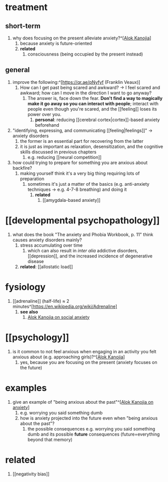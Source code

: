 # treatment
## short-term
1. why does focusing on the present alleviate anxiety?^[[Alok Kanojia](https://youtu.be/qvaB2d5yDf8?t=660)]
	1. because anxiety is future-oriented
	2. **related**
		1. consciousness (being occupied by the present instead)

## general
1. improve the following:^[https://qr.ae/pNyfyf (Franklin Veaux)]
	1. How can I get past being scared and awkward? → I feel scared and awkward; how can I move in the direction I want to go anyway?
		1. The answer is, face down the fear. **Don't find a way to magically make it go away so you can interact with people**; interact with people even though you're scared, and the [[feeling]] loses its power over you.
			1. **personal**: reducing [[cerebral cortex|cortex]]-based anxiety beforehand
2. "identifying, expressing, and communicating [[feeling|feelings]]" → anxiety disorders
	1. the former is an essential part for recovering from the latter
	2. it is just as important as relaxation, desensitization, and the cognitive skills discussed in previous chapters
		1. e.g. reducing [[neural competition]]
3. how could trying to prepare for something you are anxious about backfire?
	1. making yourself think it's a very big thing requiring lots of preparation
		1. sometimes it's just a matter of the basics (e.g. anti-anxiety techniques → e.g. 4-7-8 breathing) and doing it
			1. **related**
				1. [[amygdala-based anxiety]]

# [[developmental psychopathology]]
1. what does the book "The anxiety and Phobia Workbook, p. 11" think causes anxiety disorders mainly?
	1. stress accumulating over time
		1. which can also result in *inter alia* addictive disorders, [[depression]], and the increased incidence of degenerative disease
	2. **related**: [[allostatic load]]

# fysiology
1. [[adrenaline]] (half-life) ≈ 2 minutes^[https://en.wikipedia.org/wiki/Adrenaline]
	1. **see also**
		1. [Alok Kanojia on social anxiety](https://youtu.be/oUrkfSzpt20?t=390)

# [[psychology]]
1. is it common to not feel anxious when engaging in an activity you felt anxious about (e.g. approaching girls)?^[[Alok Kanojia](https://youtu.be/qvaB2d5yDf8?t=780)]
	1. yes, because you are focusing on the present (anxiety focuses on the future)

# examples
1. give an example of "being anxious about the past"^[[Alok Kanojia on anxiety](https://youtu.be/qvaB2d5yDf8?t=240)]
	1. e.g. worrying you said something dumb
	2. how is anxiety projected into the future even when "being anxious about the past"?
		1. the possible consequences e.g. worrying you said something dumb and its possible **future** consequences (future=everything beyond that memory)

# related
1. [[negativity bias]]